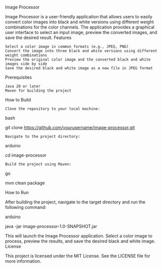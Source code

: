 Image Processor

Image Processor is a user-friendly application that allows users to easily convert color images into black and white versions using different weight combinations for the color channels. The application provides a graphical user interface to select an input image, preview the converted images, and save the desired result.
Features

    Select a color image in common formats (e.g., JPEG, PNG)
    Convert the image into three black and white versions using different weight combinations
    Preview the original color image and the converted black and white images side by side
    Save the desired black and white image as a new file in JPEG format

Prerequisites

    Java 20 or later
    Maven for building the project

How to Build

    Clone the repository to your local machine:

bash

git clone https://github.com/yourusername/image-processor.git

    Navigate to the project directory:

arduino

cd image-processor

    Build the project using Maven:

go

mvn clean package

How to Run

After building the project, navigate to the target directory and run the following command:

arduino

java -jar image-processor-1.0-SNAPSHOT.jar

This will launch the Image Processor application. Select a color image to process, preview the results, and save the desired black and white image.
License

This project is licensed under the MIT License. See the LICENSE file for more information.